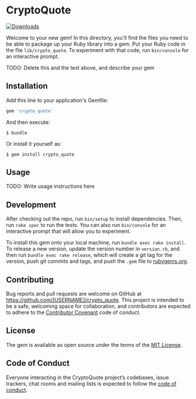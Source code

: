 # CryptoQuote

[![Downloads](https://ruby-gem-downloads-badge.herokuapp.com/crypto_quote?type=total&?&style=social)](https://rubygems.org/gems/crypto_quote)

Welcome to your new gem! In this directory, you'll find the files you need to be able to package up your Ruby library into a gem. Put your Ruby code in the file `lib/crypto_quote`. To experiment with that code, run `bin/console` for an interactive prompt.

TODO: Delete this and the text above, and describe your gem

## Installation

Add this line to your application's Gemfile:

```ruby
gem 'crypto_quote'
```

And then execute:

    $ bundle

Or install it yourself as:

    $ gem install crypto_quote

## Usage

TODO: Write usage instructions here

## Development

After checking out the repo, run `bin/setup` to install dependencies. Then, run `rake spec` to run the tests. You can also run `bin/console` for an interactive prompt that will allow you to experiment.

To install this gem onto your local machine, run `bundle exec rake install`. To release a new version, update the version number in `version.rb`, and then run `bundle exec rake release`, which will create a git tag for the version, push git commits and tags, and push the `.gem` file to [rubygems.org](https://rubygems.org).

## Contributing

Bug reports and pull requests are welcome on GitHub at https://github.com/[USERNAME]/crypto_quote. This project is intended to be a safe, welcoming space for collaboration, and contributors are expected to adhere to the [Contributor Covenant](http://contributor-covenant.org) code of conduct.

## License

The gem is available as open source under the terms of the [MIT License](https://opensource.org/licenses/MIT).

## Code of Conduct

Everyone interacting in the CryptoQuote project’s codebases, issue trackers, chat rooms and mailing lists is expected to follow the [code of conduct](https://github.com/[USERNAME]/crypto_quote/blob/master/CODE_OF_CONDUCT.md).
